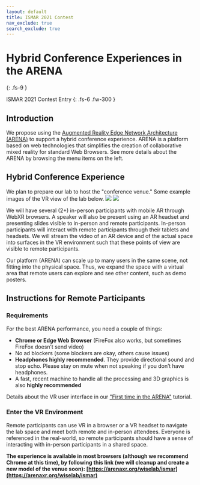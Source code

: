 ```yaml
---
layout: default
title: ISMAR 2021 Contest
nav_exclude: true
search_exclude: true
---
```


# Hybrid Conference Experiences in the ARENA
{: .fs-9 }

ISMAR 2021 Contest Entry
{: .fs-6 .fw-300 }

## Introduction

We propose using the [Augmented Reality Edge Network Architecture (ARENA)](https://arenaxr.org) to support a hybrid conference experience. ARENA is a platform based on web technologies that simplifies the creation of collaborative mixed reality for standard Web Browsers. See more details about the ARENA by browsing the menu items on the left.

## Hybrid Conference Experience

We plan to prepare our lab to host the "conference venue." Some example images of the VR view of the lab below.
![](../../assets/img/ismar-contest/cic-annex.jpg)
![](../../assets/img/ismar-contest/cic-annex-1.jpg)

We will have several (2+) in-person participants with mobile AR through WebXR browsers. A speaker will also be present using an AR headset and presenting slides visible to in-person and remote participants. In-person participants will interact with remote participants through their tablets and headsets. We will stream the video of an AR device and of the actual space into surfaces in the VR environment such that these points of view are visible to remote participants.

Our platform (ARENA) can scale up to many users in the same scene, not fitting into the physical space. Thus, we expand the space with a virtual area that remote users can explore and see other content, such as demo posters.

## Instructions for Remote Participants

### Requirements
For the best ARENA performance, you need a couple of things:
- **Chrome or Edge Web Browser** (FireFox also works, but sometimes FireFox doesn’t send video)
- No ad blockers (some blockers are okay, others cause issues)
- **Headphones highly recommended**. They provide directional sound and stop echo. Please stay on mute when not speaking if you don’t have headphones.
- A fast, recent machine to handle all the processing and 3D graphics is also **highly recommended**

Details about the VR user interface in our ["First time in the ARENA"](/content/overview/user-guide.html) tutorial.

### Enter the VR Environment

Remote participants can use VR in a browser or a VR headset to navigate the lab space and meet both remote and in-person attendees. Everyone is referenced in the real-world, so remote participants should have a sense of interacting with in-person participants in a shared space.

**The experience is available in most browsers (although we recommend Chrome at this time), by following this link (we will cleanup and create a new model of the venue soon):
[https://arenaxr.org/wiselab/ismar](https://arenaxr.org/wiselab/ismar)**
